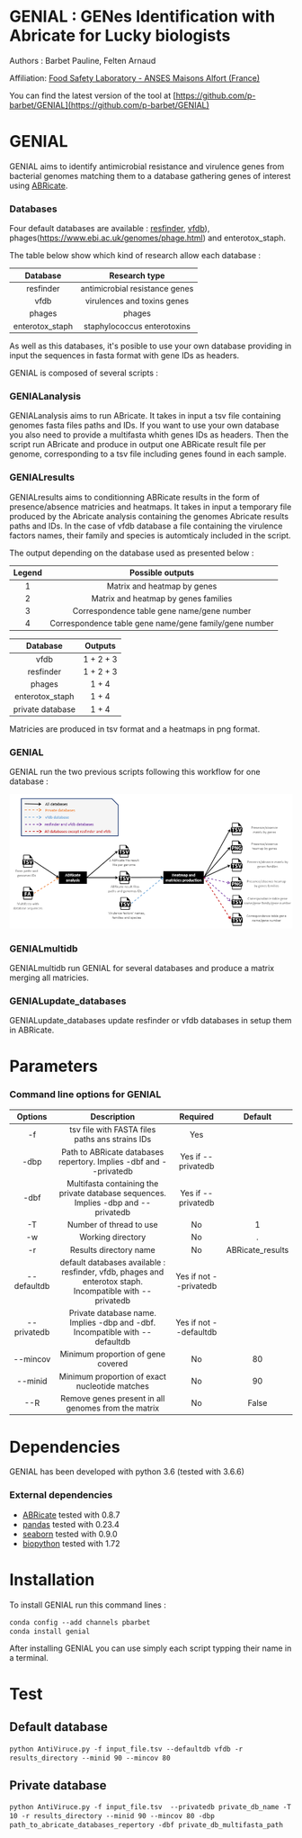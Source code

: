 GENIAL : GENes Identification with Abricate for Lucky biologists
================================================================

Authors : Barbet Pauline, Felten Arnaud

Affiliation: [Food Safety Laboratory - ANSES Maisons Alfort (France)](https://www.anses.fr/en/content/laboratory-food-safety-maisons-alfort-and-boulogne-sur-mer)

You can find the latest version of the tool at [https://github.com/p-barbet/GENIAL](https://github.com/p-barbet/GENIAL)


GENIAL
======

GENIAL aims to identify antimicrobial resistance and virulence genes from bacterial genomes matching them to a database gathering genes of interest using [ABRicate](https://github.com/tseemann/abricate).

### Databases

Four default databases are available : [resfinder](https://cge.cbs.dtu.dk/services/ResFinder/), [vfdb](http://www.mgc.ac.cn/VFs/)), phages(https://www.ebi.ac.uk/genomes/phage.html) and enterotox_staph.

The table below show which kind of research allow each database :


|     Database    |          Research type         |
|:---------------:|:------------------------------:|
|    resfinder    | antimicrobial resistance genes |
|       vfdb      |   virulences and toxins genes  |
|      phages     |             phages             |
| enterotox_staph |   staphylococcus enterotoxins  |


As well as this databases, it's posible to use your own database providing in input the sequences in fasta format with gene IDs as headers.

GENIAL is composed of several scripts :

### GENIALanalysis

GENIALanalysis aims to run ABricate. It takes in input a tsv file containing genomes fasta files paths and IDs. If you want to use your own database you also need to provide a multifasta whith genes IDs as headers. Then the script run ABricate and produce in output one ABRicate result file per genome, corresponding to a tsv file including genes found in each sample.


### GENIALresults

GENIALresults aims to conditionning ABRicate results in the form of presence/absence matricies and heatmaps. It takes in input a temporary file produced by the Abricate analysis containing the genomes Abricate results paths and IDs. In the case of vfdb database a file containing the virulence factors names, their family and species is automticaly included in the script.

The output depending on the database used as presented below :

| Legend |                    Possible outputs                    |
|:------:|:------------------------------------------------------:|
|    1   |               Matrix and heatmap by genes              |
|    2   |          Matrix and heatmap by genes families          |
|    3   |       Correspondence table gene name/gene number       |
|    4   | Correspondence table gene name/gene family/gene number |


|     Database     |  Outputs  |
|:----------------:|:---------:|
|       vfdb       | 1 + 2 + 3 |
|     resfinder    | 1 + 2 + 3 |
|      phages      |   1 + 4   |
|  enterotox_staph |   1 + 4   |
| private database |   1 + 4   |


Matricies are produced in tsv format and a heatmaps in png format.


### GENIAL

GENIAL run the two previous scripts following this workflow for one database :

![](workflow.PNG?raw=true "script workflow")


### GENIALmultidb

GENIALmultidb run GENIAL for several databases and produce a matrix merging all matricies.


### GENIALupdate_databases

GENIALupdate_databases update resfinder or vfdb databases in setup them in ABRicate.


Parameters
==========

### Command line options for GENIAL


|   Options   |                                                              Description                                                              |        Required        |      Default     |
|:-----------:|:-------------------------------------------------------------------------------------------------------------------------------------:|:----------------------:|:----------------:|
|      -f     |                                            tsv file with FASTA files paths ans strains IDs                                            |           Yes          |                  |
|     -dbp    |                                   Path to ABRicate databases repertory. Implies -dbf and --privatedb                                  |   Yes if --privatedb   |                  |
|     -dbf    |                           Multifasta containing the private database sequences. Implies -dbp and --privatedb                          |   Yes if --privatedb   |                  |
|      -T     |                                                        Number of thread to use                                                        |           No           |         1        |
|      -w     |                                                           Working directory                                                           |           No           |         .        |
|      -r     |                                                         Results directory name                                                        |           No           | ABRicate_results |
| --defaultdb |             default databases available : resfinder, vfdb, phages and enterotox staph. Incompatible with --privatedb                  | Yes if not --privatedb |                  |
| --privatedb |                              Private database name. Implies -dbp and -dbf. Incompatible with --defaultdb                              | Yes if not --defaultdb |                  |
|   --mincov  |                                                   Minimum proportion of gene covered                                                  |           No           |        80        |
|   --minid   |                                             Minimum proportion of exact nucleotide matches                                            |           No           |        90        |
|     --R     |                                          Remove genes present in all genomes from the matrix                                          |           No           |       False      |


Dependencies
============

GENIAL has been developed with python 3.6 (tested with 3.6.6)

### External dependencies

* [ABRicate](https://github.com/tseemann/abricate) tested with 0.8.7
* [pandas](https://pandas.pydata.org/) tested with 0.23.4
* [seaborn](https://seaborn.pydata.org/installing.html) tested with 0.9.0
* [biopython](https://biopython.org/wiki/Download) tested with 1.72


Installation
============

To install GENIAL run this command lines :

	conda config --add channels pbarbet
	conda install genial

After installing GENIAL you can use simply each script typping their name in a terminal.


Test 
====

## Default database

	python AntiViruce.py -f input_file.tsv --defaultdb vfdb -r results_directory --minid 90 --mincov 80

## Private database

	python AntiViruce.py -f input_file.tsv  --privatedb private_db_name -T 10 -r results_directory --minid 90 --mincov 80 -dbp path_to_abricate_databases_repertory -dbf private_db_multifasta_path
